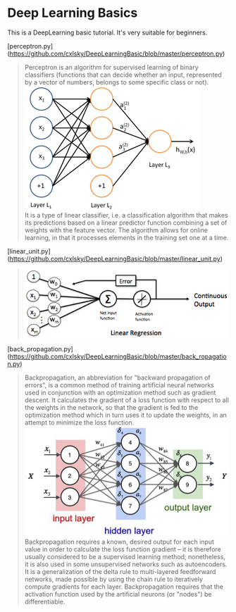 # Deep Learning Basics
This is a DeepLearning basic tutorial. It's very suitable for beginners.<br />

[perceptron.py] (https://github.com/cxlsky/DeepLearningBasic/blob/master/perceptron.py) <br />
>Perceptron is an algorithm for supervised learning of binary classifiers (functions that can decide whether an input, represented by a vector of numbers, belongs to some specific class or not). <br />
>![image](https://github.com/cxlsky/image_folder/blob/master/Perceptron.png)<br />
>It is a type of linear classifier, i.e. a classification algorithm that makes its predictions based on a linear predictor function combining a set of weights with the feature vector. The algorithm allows for online learning, in that it processes elements in the training set one at a time.<br />

[linear_unit.py] (https://github.com/cxlsky/DeepLearningBasic/blob/master/linear_unit.py) <br />
>![image](https://github.com/cxlsky/image_folder/blob/master/linear_unit.png)<br />

[back_propagation.py] (https://github.com/cxlsky/DeepLearningBasic/blob/master/back_ropagation.py) <br />
>Backpropagation, an abbreviation for "backward propagation of errors", is a common method of training artificial neural networks used in conjunction with an optimization method such as gradient descent. It calculates the gradient of a loss function with respect to all the weights in the network, so that the gradient is fed to the optimization method which in turn uses it to update the weights, in an attempt to minimize the loss function.<br />
>![image](https://github.com/cxlsky/image_folder/blob/master/back_propagation.png)<br />
>Backpropagation requires a known, desired output for each input value in order to calculate the loss function gradient – it is therefore usually considered to be a supervised learning method; nonetheless, it is also used in some unsupervised networks such as autoencoders. It is a generalization of the delta rule to multi-layered feedforward networks, made possible by using the chain rule to iteratively compute gradients for each layer. Backpropagation requires that the activation function used by the artificial neurons (or "nodes") be differentiable.<br />
